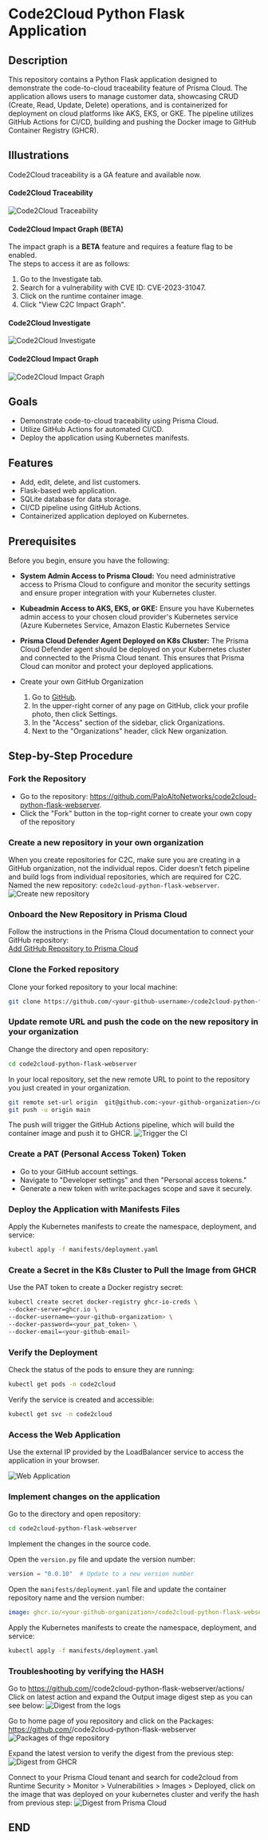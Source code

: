 # Code2Cloud Python Flask Application

## Description

This repository contains a Python Flask application designed to demonstrate the code-to-cloud traceability feature of Prisma Cloud. The application allows users to manage customer data, showcasing CRUD (Create, Read, Update, Delete) operations, and is containerized for deployment on cloud platforms like AKS, EKS, or GKE. The pipeline utilizes GitHub Actions for CI/CD, building and pushing the Docker image to GitHub Container Registry (GHCR).  

## Illustrations

Code2Cloud traceability is a GA feature and available now. 
#### Code2Cloud Traceability
![Code2Cloud Traceability](docs/code2cloud-traceability.png)


#### Code2Cloud Impact Graph (BETA)
The impact graph is a **BETA** feature and requires a feature flag to be enabled.  
The steps to access it are as follows:
1. Go to the Investigate tab.
2. Search for a vulnerability with CVE ID: CVE-2023-31047.
3. Click on the runtime container image.
4. Click "View C2C Impact Graph".

#### Code2Cloud Investigate
![Code2Cloud Investigate](docs/code2cloud-investigate.png)

#### Code2Cloud Impact Graph
![Code2Cloud Impact Graph](docs/code2cloud-impact-graph.png)

## Goals

- Demonstrate code-to-cloud traceability using Prisma Cloud.
- Utilize GitHub Actions for automated CI/CD.
- Deploy the application using Kubernetes manifests.  


## Features

- Add, edit, delete, and list customers.
- Flask-based web application.
- SQLite database for data storage.
- CI/CD pipeline using GitHub Actions.
- Containerized application deployed on Kubernetes.

## Prerequisites
Before you begin, ensure you have the following:  

- **System Admin Access to Prisma Cloud:** You need administrative access to Prisma Cloud to configure and monitor the security settings and ensure proper integration with your Kubernetes cluster.  

- **Kubeadmin Access to AKS, EKS, or GKE:** Ensure you have Kubernetes admin access to your chosen cloud provider's Kubernetes service (Azure Kubernetes Service, Amazon Elastic Kubernetes Service  

- **Prisma Cloud Defender Agent Deployed on K8s Cluster:** The Prisma Cloud Defender agent should be deployed on your Kubernetes cluster and connected to the Prisma Cloud tenant. This ensures that Prisma Cloud can monitor and protect your deployed applications.

- Create your own GitHub Organization
    1. Go to [GitHub](https://github.com/).
    1. In the upper-right corner of any page on GitHub, click your profile photo, then click Settings.
    1. In the "Access" section of the sidebar, click  Organizations.
    1. Next to the "Organizations" header, click New organization.


## Step-by-Step Procedure  

### Fork the Repository
 
- Go to the repository: https://github.com/PaloAltoNetworks/code2cloud-python-flask-webserver.  
- Click the "Fork" button in the top-right corner to create your own copy of the repository

### Create a new repository in your own organization

When you create repositories for C2C, make sure you are creating in a GitHub organization, not the individual repos. Cider doesn’t fetch pipeline and build logs from individual repositories, which are required for C2C.  
Named the new repository: `code2cloud-python-flask-webserver`.
![Create new repository](docs/create-new-repo.png)

### Onboard the New Repository in Prisma Cloud

Follow the instructions in the Prisma Cloud documentation to connect your GitHub repository:  
[Add GitHub Repository to Prisma Cloud](https://docs.prismacloud.io/en/classic/appsec-admin-guide/get-started/connect-your-repositories/code-repositories/add-github)

### Clone the Forked repository 

Clone your forked repository to your local machine:
```bash
git clone https://github.com/<your-github-username>/code2cloud-python-flask-webserver.git
```

### Update remote URL and push the code on the new repository in your organization

Change the directory and open repository:  

```bash
cd code2cloud-python-flask-webserver
```

In your local repository, set the new remote URL to point to the repository you just created in your organization.
```bash
git remote set-url origin  git@github.com:<your-github-organization>/code2cloud-python-flask-webserver.git
git push -u origin main
```

The push will trigger the GitHub Actions pipeline, which will build the container image and push it to GHCR.
![Trigger the CI](docs/trigger-ci.png)

### Create a PAT (Personal Access Token) Token
- Go to your GitHub account settings.
- Navigate to "Developer settings" and then "Personal access tokens."
- Generate a new token with write:packages scope and save it securely.

### Deploy the Application with Manifests Files
Apply the Kubernetes manifests to create the namespace, deployment, and service:
```bash
kubectl apply -f manifests/deployment.yaml
```

### Create a Secret in the K8s Cluster to Pull the Image from GHCR  

Use the PAT token to create a Docker registry secret:
```bash
kubectl create secret docker-registry ghcr-io-creds \
--docker-server=ghcr.io \
--docker-username=<your-github-organization> \
--docker-password=<your_pat_token> \
--docker-email=<your-github-email>
```

### Verify the Deployment
Check the status of the pods to ensure they are running:
```bash
kubectl get pods -n code2cloud
```

Verify the service is created and accessible:
```bash
kubectl get svc -n code2cloud
```

### Access the Web Application
Use the external IP provided by the LoadBalancer service to access the application in your browser.  

![Web Application](docs/webapp.png)



### Implement changes on the application

Go to the directory and open repository:  

```bash
cd code2cloud-python-flask-webserver
```

Implement the changes in the source code.

Open the `version.py` file and update the version number:
```python
version = "0.0.10"  # Update to a new version number
```

Open the `manifests/deployment.yaml` file and update the container repository name and the  version number:
```yaml
image: ghcr.io/<your-github-organization>/code2cloud-python-flask-webserver:v0.0.10  # Update the ontainer repository name with your github username and the version number
```

Apply the Kubernetes manifests to create the namespace, deployment, and service:
```bash
kubectl apply -f manifests/deployment.yaml
```

### Troubleshooting by verifying the HASH 

Go to https://github.com/<your-github-organization>/code2cloud-python-flask-webserver/actions/  
Click on latest action and expand the Output image digest step as you can see below:
![Digest from the logs](docs/digest-logs.png)

Go to home page of you repository and click on the Packages: https://github.com/<your-github-organization>/code2cloud-python-flask-webserver
![Packages of thge repository](docs/repo-packages.png)

Expand the latest version to verify the digest from the previous step:
![Digest from GHCR](docs/digest-ghcr.png)

Connect to your Prisma Cloud tenant and search for code2cloud from Runtime Security > Monitor > Vulnerabilities > Images > Deployed, click on the image that was deployed on your kubernetes cluster and verify the hash from previous step:
![Digest from Prisma Cloud](docs/digest-prisma-cloud.png)

## END

